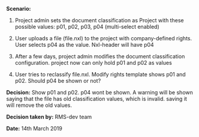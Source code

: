 **Scenario:**

1. Project admin sets the document classification as Project with these possible values: p01, p02, p03, p04 (multi-select enabled)

2. User uploads a file (file.nxl) to the project with company-defined rights. User selects p04 as the value. Nxl-header will have p04

3. After a few days, project admin modifies the document classification configuration. project now can only hold p01 and p02 as values

4. User tries to reclassify file.nxl. Modify rights template shows p01 and p02. Should p04 be shown or not?

**Decision:** Show p01 and p02. p04 wont be shown. A warning will be shown saying that the file has old classification values, which is invalid. saving it will remove the old values. 

**Decision taken by:** RMS-dev team

**Date:** 14th March 2019